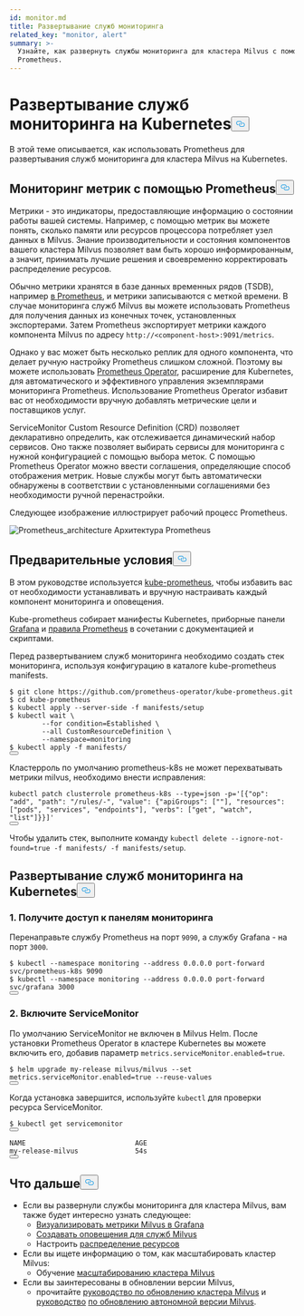 ```yaml
---
id: monitor.md
title: Развертывание служб мониторинга
related_key: "monitor, alert"
summary: >-
  Узнайте, как развернуть службы мониторинга для кластера Milvus с помощью
  Prometheus.
---
```


<h1 id="Deploying-Monitoring-Services-on-Kubernetes" class="common-anchor-header">Развертывание служб мониторинга на Kubernetes<button data-href="#Deploying-Monitoring-Services-on-Kubernetes" class="anchor-icon" translate="no">
      <svg translate="no"
        aria-hidden="true"
        focusable="false"
        height="20"
        version="1.1"
        viewBox="0 0 16 16"
        width="16"
      >
        <path
          fill="#0092E4"
          fill-rule="evenodd"
          d="M4 9h1v1H4c-1.5 0-3-1.69-3-3.5S2.55 3 4 3h4c1.45 0 3 1.69 3 3.5 0 1.41-.91 2.72-2 3.25V8.59c.58-.45 1-1.27 1-2.09C10 5.22 8.98 4 8 4H4c-.98 0-2 1.22-2 2.5S3 9 4 9zm9-3h-1v1h1c1 0 2 1.22 2 2.5S13.98 12 13 12H9c-.98 0-2-1.22-2-2.5 0-.83.42-1.64 1-2.09V6.25c-1.09.53-2 1.84-2 3.25C6 11.31 7.55 13 9 13h4c1.45 0 3-1.69 3-3.5S14.5 6 13 6z"
        ></path>
      </svg>
    </button></h1><p>В этой теме описывается, как использовать Prometheus для развертывания служб мониторинга для кластера Milvus на Kubernetes.</p>
<h2 id="Monitor-metrics-with-Prometheus" class="common-anchor-header">Мониторинг метрик с помощью Prometheus<button data-href="#Monitor-metrics-with-Prometheus" class="anchor-icon" translate="no">
      <svg translate="no"
        aria-hidden="true"
        focusable="false"
        height="20"
        version="1.1"
        viewBox="0 0 16 16"
        width="16"
      >
        <path
          fill="#0092E4"
          fill-rule="evenodd"
          d="M4 9h1v1H4c-1.5 0-3-1.69-3-3.5S2.55 3 4 3h4c1.45 0 3 1.69 3 3.5 0 1.41-.91 2.72-2 3.25V8.59c.58-.45 1-1.27 1-2.09C10 5.22 8.98 4 8 4H4c-.98 0-2 1.22-2 2.5S3 9 4 9zm9-3h-1v1h1c1 0 2 1.22 2 2.5S13.98 12 13 12H9c-.98 0-2-1.22-2-2.5 0-.83.42-1.64 1-2.09V6.25c-1.09.53-2 1.84-2 3.25C6 11.31 7.55 13 9 13h4c1.45 0 3-1.69 3-3.5S14.5 6 13 6z"
        ></path>
      </svg>
    </button></h2><p>Метрики - это индикаторы, предоставляющие информацию о состоянии работы вашей системы. Например, с помощью метрик вы можете понять, сколько памяти или ресурсов процессора потребляет узел данных в Milvus. Знание производительности и состояния компонентов вашего кластера Milvus позволяет вам быть хорошо информированным, а значит, принимать лучшие решения и своевременно корректировать распределение ресурсов.</p>
<p>Обычно метрики хранятся в базе данных временных рядов (TSDB), например <a href="https://prometheus.io/">в Prometheus</a>, и метрики записываются с меткой времени. В случае мониторинга служб Milvus вы можете использовать Prometheus для получения данных из конечных точек, установленных экспортерами. Затем Prometheus экспортирует метрики каждого компонента Milvus по адресу <code translate="no">http://&lt;component-host&gt;:9091/metrics</code>.</p>
<p>Однако у вас может быть несколько реплик для одного компонента, что делает ручную настройку Prometheus слишком сложной. Поэтому вы можете использовать <a href="https://github.com/prometheus-operator/prometheus-operator">Prometheus Operator</a>, расширение для Kubernetes, для автоматического и эффективного управления экземплярами мониторинга Prometheus. Использование Prometheus Operator избавит вас от необходимости вручную добавлять метрические цели и поставщиков услуг.</p>
<p>ServiceMonitor Custom Resource Definition (CRD) позволяет декларативно определить, как отслеживается динамический набор сервисов. Оно также позволяет выбирать сервисы для мониторинга с нужной конфигурацией с помощью выбора меток. С помощью Prometheus Operator можно ввести соглашения, определяющие способ отображения метрик. Новые службы могут быть автоматически обнаружены в соответствии с установленными соглашениями без необходимости ручной перенастройки.</p>
<p>Следующее изображение иллюстрирует рабочий процесс Prometheus.</p>
<p>
  
   <span class="img-wrapper"> <img translate="no" src="/docs/v2.5.x/assets/prometheus_architecture.png" alt="Prometheus_architecture" class="doc-image" id="prometheus_architecture" />
   </span> <span class="img-wrapper"> <span>Архитектура Prometheus</span> </span></p>
<h2 id="Prerequisites" class="common-anchor-header">Предварительные условия<button data-href="#Prerequisites" class="anchor-icon" translate="no">
      <svg translate="no"
        aria-hidden="true"
        focusable="false"
        height="20"
        version="1.1"
        viewBox="0 0 16 16"
        width="16"
      >
        <path
          fill="#0092E4"
          fill-rule="evenodd"
          d="M4 9h1v1H4c-1.5 0-3-1.69-3-3.5S2.55 3 4 3h4c1.45 0 3 1.69 3 3.5 0 1.41-.91 2.72-2 3.25V8.59c.58-.45 1-1.27 1-2.09C10 5.22 8.98 4 8 4H4c-.98 0-2 1.22-2 2.5S3 9 4 9zm9-3h-1v1h1c1 0 2 1.22 2 2.5S13.98 12 13 12H9c-.98 0-2-1.22-2-2.5 0-.83.42-1.64 1-2.09V6.25c-1.09.53-2 1.84-2 3.25C6 11.31 7.55 13 9 13h4c1.45 0 3-1.69 3-3.5S14.5 6 13 6z"
        ></path>
      </svg>
    </button></h2><p>В этом руководстве используется <a href="https://github.com/prometheus-operator/kube-prometheus">kube-prometheus</a>, чтобы избавить вас от необходимости устанавливать и вручную настраивать каждый компонент мониторинга и оповещения.</p>
<p>Kube-prometheus собирает манифесты Kubernetes, приборные панели <a href="http://grafana.com/">Grafana</a> и <a href="https://prometheus.io/docs/prometheus/latest/configuration/recording_rules/">правила Prometheus</a> в сочетании с документацией и скриптами.</p>
<p>Перед развертыванием служб мониторинга необходимо создать стек мониторинга, используя конфигурацию в каталоге kube-prometheus manifests.</p>
<pre><code translate="no">$ git <span class="hljs-built_in">clone</span> https://github.com/prometheus-operator/kube-prometheus.git
$ <span class="hljs-built_in">cd</span> kube-prometheus
$ kubectl apply --server-side -f manifests/setup
$ kubectl <span class="hljs-built_in">wait</span> \
        --<span class="hljs-keyword">for</span> condition=Established \
        --all CustomResourceDefinition \
        --namespace=monitoring
$ kubectl apply -f manifests/
<button class="copy-code-btn"></button></code></pre>
<div class="alert note">
Кластерроль по умолчанию prometheus-k8s не может перехватывать метрики milvus, необходимо внести исправления:</div>
<pre><code translate="no" class="language-bash">kubectl patch clusterrole prometheus-k8s --<span class="hljs-built_in">type</span>=json -p=<span class="hljs-string">&#x27;[{&quot;op&quot;: &quot;add&quot;, &quot;path&quot;: &quot;/rules/-&quot;, &quot;value&quot;: {&quot;apiGroups&quot;: [&quot;&quot;], &quot;resources&quot;: [&quot;pods&quot;, &quot;services&quot;, &quot;endpoints&quot;], &quot;verbs&quot;: [&quot;get&quot;, &quot;watch&quot;, &quot;list&quot;]}}]&#x27;</span>
<button class="copy-code-btn"></button></code></pre>
<p>Чтобы удалить стек, выполните команду <code translate="no">kubectl delete --ignore-not-found=true -f manifests/ -f manifests/setup</code>.</p>
<h2 id="Deploy-monitoring-services-on-Kubernetes" class="common-anchor-header">Развертывание служб мониторинга на Kubernetes<button data-href="#Deploy-monitoring-services-on-Kubernetes" class="anchor-icon" translate="no">
      <svg translate="no"
        aria-hidden="true"
        focusable="false"
        height="20"
        version="1.1"
        viewBox="0 0 16 16"
        width="16"
      >
        <path
          fill="#0092E4"
          fill-rule="evenodd"
          d="M4 9h1v1H4c-1.5 0-3-1.69-3-3.5S2.55 3 4 3h4c1.45 0 3 1.69 3 3.5 0 1.41-.91 2.72-2 3.25V8.59c.58-.45 1-1.27 1-2.09C10 5.22 8.98 4 8 4H4c-.98 0-2 1.22-2 2.5S3 9 4 9zm9-3h-1v1h1c1 0 2 1.22 2 2.5S13.98 12 13 12H9c-.98 0-2-1.22-2-2.5 0-.83.42-1.64 1-2.09V6.25c-1.09.53-2 1.84-2 3.25C6 11.31 7.55 13 9 13h4c1.45 0 3-1.69 3-3.5S14.5 6 13 6z"
        ></path>
      </svg>
    </button></h2><h3 id="1-Access-the-dashboards" class="common-anchor-header">1. Получите доступ к панелям мониторинга</h3><p>Перенаправьте службу Prometheus на порт <code translate="no">9090</code>, а службу Grafana - на порт <code translate="no">3000</code>.</p>
<pre><code translate="no">$ kubectl --namespace monitoring --address 0.0.0.0 port-forward svc/prometheus-k8s 9090
$ kubectl --namespace monitoring --address 0.0.0.0 port-forward svc/grafana 3000
<button class="copy-code-btn"></button></code></pre>
<h3 id="2-Enable-ServiceMonitor" class="common-anchor-header">2. Включите ServiceMonitor</h3><p>По умолчанию ServiceMonitor не включен в Milvus Helm. После установки Prometheus Operator в кластере Kubernetes вы можете включить его, добавив параметр <code translate="no">metrics.serviceMonitor.enabled=true</code>.</p>
<pre><code translate="no">$ helm upgrade my-release milvus/milvus --<span class="hljs-built_in">set</span> metrics.serviceMonitor.enabled=<span class="hljs-literal">true</span> --reuse-values
<button class="copy-code-btn"></button></code></pre>
<p>Когда установка завершится, используйте <code translate="no">kubectl</code> для проверки ресурса ServiceMonitor.</p>
<pre><code translate="no">$ kubectl <span class="hljs-keyword">get</span> servicemonitor
<button class="copy-code-btn"></button></code></pre>
<pre><code translate="no">NAME                           AGE
my-release-milvus              54s
<button class="copy-code-btn"></button></code></pre>
<h2 id="Whats-next" class="common-anchor-header">Что дальше<button data-href="#Whats-next" class="anchor-icon" translate="no">
      <svg translate="no"
        aria-hidden="true"
        focusable="false"
        height="20"
        version="1.1"
        viewBox="0 0 16 16"
        width="16"
      >
        <path
          fill="#0092E4"
          fill-rule="evenodd"
          d="M4 9h1v1H4c-1.5 0-3-1.69-3-3.5S2.55 3 4 3h4c1.45 0 3 1.69 3 3.5 0 1.41-.91 2.72-2 3.25V8.59c.58-.45 1-1.27 1-2.09C10 5.22 8.98 4 8 4H4c-.98 0-2 1.22-2 2.5S3 9 4 9zm9-3h-1v1h1c1 0 2 1.22 2 2.5S13.98 12 13 12H9c-.98 0-2-1.22-2-2.5 0-.83.42-1.64 1-2.09V6.25c-1.09.53-2 1.84-2 3.25C6 11.31 7.55 13 9 13h4c1.45 0 3-1.69 3-3.5S14.5 6 13 6z"
        ></path>
      </svg>
    </button></h2><ul>
<li>Если вы развернули службы мониторинга для кластера Milvus, вам также будет интересно узнать следующее:<ul>
<li><a href="/docs/ru/v2.5.x/visualize.md">Визуализировать метрики Milvus в Grafana</a></li>
<li><a href="/docs/ru/v2.5.x/alert.md">Создавать оповещения для служб Milvus</a></li>
<li>Настроить <a href="/docs/ru/v2.5.x/allocate.md">распределение ресурсов</a></li>
</ul></li>
<li>Если вы ищете информацию о том, как масштабировать кластер Milvus:<ul>
<li>Обучение <a href="/docs/ru/v2.5.x/scaleout.md">масштабированию кластера Milvus</a></li>
</ul></li>
<li>Если вы заинтересованы в обновлении версии Milvus,<ul>
<li>прочитайте <a href="/docs/ru/v2.5.x/upgrade_milvus_cluster-operator.md">руководство по обновлению кластера Milvus</a> и <a href="/docs/ru/v2.5.x/upgrade_milvus_cluster-operator.md">руководство</a> <a href="/docs/ru/v2.5.x/upgrade_milvus_standalone-operator.md">по обновлению автономной версии Milvus</a>.</li>
</ul></li>
</ul>
